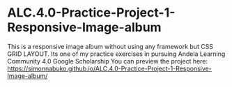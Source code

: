# ALC.4.0-Practice-Project-1-Responsive-Image-album
This is a responsive image album without using any framework but CSS GRID LAYOUT. Its one of my practice exercises in pursuing Andela Learning Community 4.0 Google Scholarship 
You can preview the project here:
https://simonnabuko.github.io/ALC.4.0-Practice-Project-1-Responsive-Image-album/
